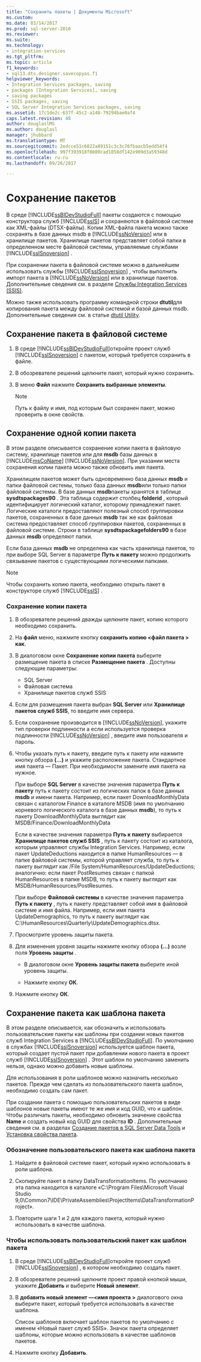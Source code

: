 ```yaml
---
title: "Сохранить пакеты | Документы Microsoft"
ms.custom: 
ms.date: 03/14/2017
ms.prod: sql-server-2016
ms.reviewer: 
ms.suite: 
ms.technology:
- integration-services
ms.tgt_pltfrm: 
ms.topic: article
f1_keywords:
- sql13.dts.designer.savecopyas.f1
helpviewer_keywords:
- Integration Services packages, saving
- packages [Integration Services], saving
- saving packages
- SSIS packages, saving
- SQL Server Integration Services packages, saving
ms.assetid: 17c1de2c-637f-45c2-a148-79294bae0af4
caps.latest.revision: 48
author: douglaslMS
ms.author: douglasl
manager: jhubbard
ms.translationtype: MT
ms.sourcegitcommit: 2edcce51c6822a89151c3c3c76fbaacb5edd54f4
ms.openlocfilehash: 997f393918f0800cad1858df142e909d3a59348d
ms.contentlocale: ru-ru
ms.lasthandoff: 09/26/2017

---
```

# <a name="save-packages"></a>Сохранение пакетов
  В среде [!INCLUDE[ssBIDevStudioFull](../includes/ssbidevstudiofull-md.md)] пакеты создаются с помощью конструктора служб [!INCLUDE[ssIS](../includes/ssis-md.md)] и сохраняются в файловой системе как XML-файлы (DTSX-файлы). Копии XML-файла пакета можно также сохранять в базе данных msdb в [!INCLUDE[ssNoVersion](../includes/ssnoversion-md.md)] или в хранилище пакетов. Хранилище пакетов представляет собой папки в определенном месте файловой системы, управляемые службами [!INCLUDE[ssISnoversion](../includes/ssisnoversion-md.md)] .  
  
 При сохранении пакета в файловой системе можно в дальнейшем использовать службы [!INCLUDE[ssISnoversion](../includes/ssisnoversion-md.md)] , чтобы выполнить импорт пакета в [!INCLUDE[ssNoVersion](../includes/ssnoversion-md.md)] или в хранилище пакетов. Дополнительные сведения см. в разделе [Службы Integration Services (SSIS)](../integration-services/service/integration-services-service-ssis-service.md).  
  
 Можно также использовать программу командной строки **dtutil**для копирования пакета между файловой системой и базой данных msdb. Дополнительные сведения см. в статье [dtutil Utility](../integration-services/dtutil-utility.md).  
## <a name="save-a-package-to-the-file-system"></a>Сохранение пакета в файловой системе  
  
1.  В среде [!INCLUDE[ssBIDevStudioFull](../includes/ssbidevstudiofull-md.md)]откройте проект служб [!INCLUDE[ssISnoversion](../includes/ssisnoversion-md.md)] с пакетом, который требуется сохранить в файле.  
  
2.  В обозревателе решений щелкните пакет, который нужно сохранить.  
  
3.  В меню **Файл** нажмите **Сохранить выбранные элементы**.  
  
    > [!NOTE]  
    >  Путь к файлу и имя, под которым был сохранен пакет, можно проверить в окне свойств.  

## <a name="save-a-copy-of-a-package"></a>Сохранение одной копии пакета
  В этом разделе описывается сохранение копии пакета в файловую систему, хранилище пакетов или для **msdb** базы данных в [!INCLUDE[msCoName](../includes/msconame-md.md)] [!INCLUDE[ssNoVersion](../includes/ssnoversion-md.md)]. При указании места сохранения копии пакета можно также обновить имя пакета.  
  
 Хранилищем пакетов может быть одновременно база данных **msdb** и папки файловой системы, только база данных **msdb**или только папки файловой системы. В базе данных **msdb**пакеты хранятся в таблице **sysdtspackages90** . Эта таблица содержит столбец **folderid** , который идентифицирует логический каталог, которому принадлежит пакет. Логические каталоги предоставляют полезный способ группировки пакетов, сохраненных в базе данных **msdb** так же как файловая система предоставляет способ группировки пакетов, сохраненных в файловой системе. Строки в таблице **sysdtspackagefolders90** в базе данных **msdb** определяют папки.  
  
 Если база данных **msdb** не определена как часть хранилища пакетов, то при выборе SQL Server в параметре **Путь к пакету** можно продолжить связывание пакетов с существующими логическими папками.  
  
> [!NOTE]  
>  Чтобы сохранить копию пакета, необходимо открыть пакет в конструкторе служб [!INCLUDE[ssIS](../includes/ssis-md.md)] .  
  
### <a name="to-save-a-copy-of-a-package"></a>Сохранение копии пакета  
  
1.  В обозревателе решений дважды щелкните пакет, копию которого необходимо сохранить.  
  
2.  На **файл** меню, нажмите кнопку **сохранить копию \<файл пакета > как**.  
  
3.  В диалоговом окне **Сохранение копии пакета** выберите размещение пакета в списке **Размещение пакета** . Доступны следующие параметры:  
    -   SQL Server
    -   Файловая система 
    -   Хранилище пакетов служб SSIS 
  
4.  Если для размещения пакета выбран **SQL Server** или **Хранилище пакетов служб SSIS**, то введите имя сервера.  
  
5.  Если сохранение производится в [!INCLUDE[ssNoVersion](../includes/ssnoversion-md.md)], укажите тип проверки подлинности а если используется проверка подлинности [!INCLUDE[ssNoVersion](../includes/ssnoversion-md.md)] , введите имя пользователя и пароль.  
  
6.  Чтобы указать путь к пакету, введите путь к пакету или нажмите кнопку обзора **(…)** и укажите расположение пакета. Стандартное имя пакета — Пакет. При необходимости замените имя пакета на нужное.  
  
     При выборе **SQL Server** в качестве значения параметра **Путь к пакету** путь к пакету состоит из логических папок в базе данных **msdb** и имени пакета. Например, если пакет DownloadMonthlyData связан с каталогом Finance в каталоге MSDB (имя по умолчанию корневого логического каталога в базе данных **msdb**), то путь к пакету DownloadMonthlyData выглядит как MSDB/Finance/DownloadMonthlyData  
  
     Если в качестве значения параметра **Путь к пакету** выбирается **Хранилище пакетов служб SSIS** , путь к пакету состоит из каталога, которым управляют службы Integration Services. Например, если пакет UpdateDeductions находится в папке HumanResources — в папке файловой системы, которой управляет служба, то путь к пакету выглядит как /File System/HumanResources/UpdateDeductions; аналогично: если пакет PostResumes связан с папкой HumanResources в папке MSDB, то путь к пакету выглядит как MSDB/HumanResources/PostResumes.  
  
     При выборе **Файловой системы** в качестве значения параметра **Путь к пакету** , путь к пакету представляет собой имя в файловой системе и имя файла. Например, если имя пакета UpdateDemographics, то путь к пакету выглядит как C:\HumanResources\Quarterly\UpdateDemographics.dtsx.  
  
7.  Просмотрите уровень защиты пакета.  
  
8.  Для изменения уровня защиты нажмите кнопку обзора **(…)** возле поля **Уровень защиты** .  
  
    -   В диалоговом окне **Уровень защиты пакета** выберите иной уровень защиты.  
  
    -   Нажмите кнопку **ОК**.  
  
9. Нажмите кнопку **ОК**.  

## <a name="save-a-package-as-a-package-template"></a>Сохранение пакета как шаблона пакета
 В этом разделе описывается, как обозначить и использовать пользовательские пакеты как шаблоны при создании новых пакетов служб Integration Services в [!INCLUDE[ssBIDevStudioFull](../includes/ssbidevstudiofull-md.md)]. По умолчанию в службах [!INCLUDE[ssISnoversion](../includes/ssisnoversion-md.md)] используется шаблон пакета, который создает пустой пакет при добавлении нового пакета в проект служб [!INCLUDE[ssISnoversion](../includes/ssisnoversion-md.md)] . Этот шаблон по умолчанию заменить нельзя, однако можно добавить новые шаблоны.  
  
 Для использования в роли шаблонов можно назначить несколько пакетов. Прежде чем сделать из пользовательского пакета шаблон, необходимо создать сам пакет.  
  
 При создании пакета с помощью пользовательских пакетов в виде шаблонов новые пакеты имеют те же имя и код GUID, что и шаблон. Чтобы различать пакеты, необходимо обновить значение свойства **Name** и создать новый код GUID для свойства **ID** . Дополнительные сведения см. в разделах [Создание пакетов в SQL Server Data Tools](../integration-services/create-packages-in-sql-server-data-tools.md) и [Установка свойства пакета](../integration-services/set-package-properties.md).  
  
### <a name="to-designate-a-custom-package-as-a-package-template"></a>Обозначение пользовательского пакета как шаблона пакета  
  
1.  Найдите в файловой системе пакет, который нужно использовать в роли шаблона.  
  
2.  Скопируйте пакет в папку DataTransformationItems. По умолчанию эта папка находится в каталоге «C:\Program Files\Microsoft Visual Studio 9,0\Common7\IDE\PrivateAssemblies\ProjectItems\DataTransformationProject».  
  
3.  Повторите шаги 1 и 2 для каждого пакета, который нужно использовать в качестве шаблона.  
  
### <a name="to-use-a-custom-package-as-a-package-template"></a>Чтобы использовать пользовательский пакет как шаблон пакета  
  
1.  В среде [!INCLUDE[ssBIDevStudioFull](../includes/ssbidevstudiofull-md.md)]откройте проект служб [!INCLUDE[ssISnoversion](../includes/ssisnoversion-md.md)] , в котором необходимо создать пакет.  
  
2.  В обозревателе решений щелкните проект правой кнопкой мыши, укажите **Добавить** и выберите **Новый элемент**.  
  
3.  В **добавить новый элемент —\<имя проекта >** диалогового окна выберите пакет, который требуется использовать в качестве шаблона.  
  
     Список шаблонов включает шаблон пакетов по умолчанию с именем «Новый пакет служб SSIS». Значок пакета определяет шаблоны, которые можно использовать в качестве шаблонов пакетов.  
  
4.  Нажмите кнопку **Добавить**.  
